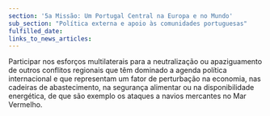 ```yaml
---
section: '5a Missão: Um Portugal Central na Europa e no Mundo'
sub_section: "Política externa e apoio às comunidades portuguesas"
fulfilled_date:
links_to_news_articles:
---
```


Participar nos esforços multilaterais para a neutralização ou apaziguamento de outros conflitos regionais que têm dominado a agenda política internacional e que representam um fator de perturbação na economia, nas cadeiras de abastecimento, na segurança alimentar ou na disponibilidade energética, de que são exemplo os ataques a navios mercantes no Mar Vermelho.